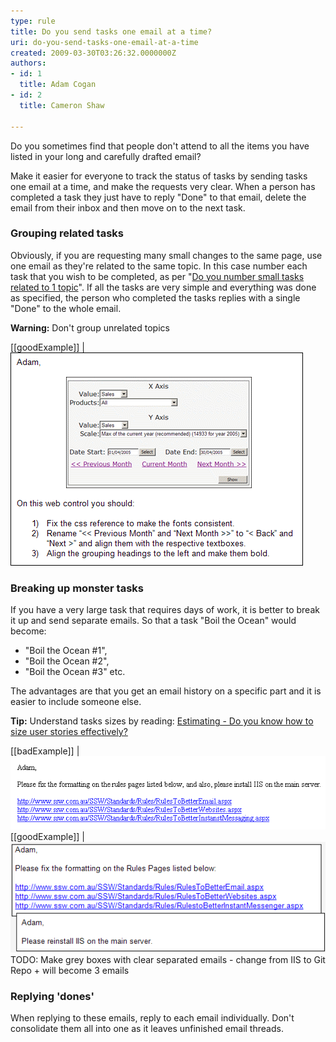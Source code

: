 ```yaml
---
type: rule
title: Do you send tasks one email at a time?
uri: do-you-send-tasks-one-email-at-a-time
created: 2009-03-30T03:26:32.0000000Z
authors:
- id: 1
  title: Adam Cogan
- id: 2
  title: Cameron Shaw

---
```


Do you sometimes find that people don't attend to all the items you have listed in your long and carefully drafted email? 
 
Make it easier for everyone to track the status of tasks by sending tasks one email at a time, and make the requests very clear. When a person has completed a task they just have to reply "Done" to that email, delete the email from their inbox and then move on to the next task.

### Grouping related tasks 


Obviously, if you are requesting many small changes to the same page, use one email as they're related to the same topic. In this case number each task that you wish to be completed, as per "[Do you number small tasks related to 1 topic](/_layouts/15/FIXUPREDIRECT.ASPX?WebId=3dfc0e07-e23a-4cbb-aac2-e778b71166a2&TermSetId=07da3ddf-0924-4cd2-a6d4-a4809ae20160&TermId=072d00e3-9704-4c03-acc5-81b449d27a1c)". If all the tasks are very simple and everything was done as specified, the person who completed the tasks replies with a single "Done" to the whole email.

**Warning:**  Don't group unrelated topics


[[goodExample]]
| ![A few related tasks in one email](relatedTasks.gif)

### Breaking up monster tasks 


If you have a very large task that requires days of work, it is better to break it up and send separate emails. So that a task "Boil the Ocean" would become:

- "Boil the Ocean #1",
- "Boil the Ocean #2",
- "Boil the Ocean #3" etc.


The advantages are that you get an email history on a specific part and it is easier to include someone else.

**Tip:** Understand tasks sizes by reading: [Estimating - Do you know how to size user stories effectively?](/_layouts/15/FIXUPREDIRECT.ASPX?WebId=3dfc0e07-e23a-4cbb-aac2-e778b71166a2&TermSetId=07da3ddf-0924-4cd2-a6d4-a4809ae20160&TermId=51296135-61d2-46bd-bee5-50f992199d99)

[[badExample]]
| ![One email for multiple separate tasks](separateTasksOneEmail.gif)
[[goodExample]]
| ![Separate emails for separate tasks](separateTasksSeparateEmails.gif)
TODO: Make grey boxes with clear separated emails - change from IIS to Git Repo + will become 3 emails
### Replying 'dones' 


When replying to these emails, reply to each email individually. Don't consolidate them all into one as it leaves unfinished email threads.
